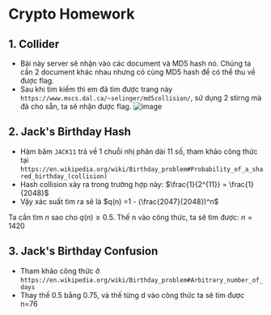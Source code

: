 # Crypto Homework #

## 1. Collider
- Bài này server sẽ nhận vào các document và MD5 hash nó. Chúng ta cần 2 document khác nhau nhưng có cùng MD5 hash để có thể thu về được flag. <br>
- Sau khi tìm kiếm thì em đã tìm được trang này ```https://www.mscs.dal.ca/~selinger/md5collision/```, sử dụng 2 stirng mà đã cho sẵn, ta sẽ nhận được flag.
![image](https://github.com/PeanutButter6996/WannaOne/assets/109911533/ac3493f0-edd4-48c1-91d9-bca72dfbecb3)

## 2. Jack's Birthday Hash
- Hàm băm ```JACK11``` trả về 1 chuỗi nhị phân dài 11 số, tham khảo công thức tại ```https://en.wikipedia.org/wiki/Birthday_problem#Probability_of_a_shared_birthday_(collision)```
- Hash collision xảy ra trong trường hợp này: $\frac{1}{2^{11}} = \frac{1}{2048}$
- Vậy xác suất tìm ra sẽ là $q(n) =1 - (\frac{2047}{2048})^n$

Ta cần tìm $n$ sao cho $q(n) \ge 0.5$. Thế n vào công thức, ta sẽ tìm được: $n = 1420$

## 3. Jack's Birthday Confusion
- Tham khảo công thức ở ```https://en.wikipedia.org/wiki/Birthday_problem#Arbitrary_number_of_days```
- Thay thế 0.5 bằng 0.75, và thế từng d vào công thức ta sẽ tìm được n=76
